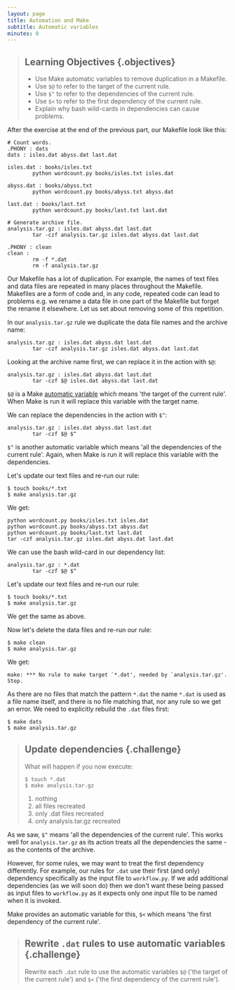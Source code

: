 ```yaml
---
layout: page
title: Automation and Make
subtitle: Automatic variables
minutes: 0
---
```


> ## Learning Objectives {.objectives}
>
> * Use Make automatic variables to remove duplication in a Makefile.
> * Use `$@` to refer to the target of the current rule.
> * Use `$^` to refer to the dependencies of the current rule.
> * Use `$<` to refer to the first dependency of the current rule.
> * Explain why bash wild-cards in dependencies can cause problems.

After the exercise at the end of the previous part, our Makefile look like this:

~~~ {.make}
# Count words.
.PHONY : dats
dats : isles.dat abyss.dat last.dat

isles.dat : books/isles.txt
        python wordcount.py books/isles.txt isles.dat

abyss.dat : books/abyss.txt
        python wordcount.py books/abyss.txt abyss.dat

last.dat : books/last.txt
        python wordcount.py books/last.txt last.dat

# Generate archive file.
analysis.tar.gz : isles.dat abyss.dat last.dat
        tar -czf analysis.tar.gz isles.dat abyss.dat last.dat

.PHONY : clean
clean :
        rm -f *.dat
        rm -f analysis.tar.gz
~~~

Our Makefile has a lot of duplication. For example, the names of text
files and data files are repeated in many places throughout the
Makefile. Makefiles are a form of code and, in any code, repeated code
can lead to problems e.g. we rename a data file in one part of the
Makefile but forget the rename it elsewhere. Let us set about removing
some of this repetition.

In our `analysis.tar.gz` rule we duplicate the data file names and the
archive name:

~~~ {.make}
analysis.tar.gz : isles.dat abyss.dat last.dat
        tar -czf analysis.tar.gz isles.dat abyss.dat last.dat
~~~

Looking at the archive name first, we can replace it in the action
with `$@`:

~~~ {.make}
analysis.tar.gz : isles.dat abyss.dat last.dat
        tar -czf $@ isles.dat abyss.dat last.dat
~~~

`$@` is a Make [automatic variable](reference.html#automatic-variable)
which means 'the target of the current rule'. When Make is run it will
replace this variable with the target name.

We can replace the dependencies in the action with `$^`:

~~~ {.make}
analysis.tar.gz : isles.dat abyss.dat last.dat
        tar -czf $@ $^
~~~

`$^` is another automatic variable which means 'all the dependencies
of the current rule'. Again, when Make is run it will replace this
variable with the dependencies.
 
Let's update our text files and re-run our rule:

~~~ {.bash}
$ touch books/*.txt
$ make analysis.tar.gz
~~~

We get:

~~~ {.output}
python wordcount.py books/isles.txt isles.dat
python wordcount.py books/abyss.txt abyss.dat
python wordcount.py books/last.txt last.dat
tar -czf analysis.tar.gz isles.dat abyss.dat last.dat
~~~

We can use the bash wild-card in our dependency list:

~~~ {.make}
analysis.tar.gz : *.dat
        tar -czf $@ $^
~~~

Let's update our text files and re-run our rule:

~~~ {.bash}
$ touch books/*.txt
$ make analysis.tar.gz
~~~

We get the same as above.

Now let's delete the data files and re-run our rule:

~~~ {.bash}
$ make clean
$ make analysis.tar.gz
~~~

We get:

~~~ {.error}
make: *** No rule to make target `*.dat', needed by `analysis.tar.gz'.  Stop.
~~~

As there are no files that match the pattern `*.dat` the name `*.dat`
is used as a file name itself, and there is no file matching that, nor
any rule so we get an error. We need to explicitly rebuild the `.dat`
files first:

~~~ {.bash}
$ make dats
$ make analysis.tar.gz
~~~

> ## Update dependencies {.challenge}
> 
> What will happen if you now execute:
> 
> ~~~ {.bash}
> $ touch *.dat
> $ make analysis.tar.gz
> ~~~
> 
> 1. nothing
> 2. all files recreated
> 3. only .dat files recreated
> 4. only analysis.tar.gz recreated

As we saw, `$^` means 'all the dependencies of the current
rule'. This works well for `analysis.tar.gz` as its action 
treats all the dependencies the same - as the contents of the
archive.

However, for some rules, we may want to treat the first dependency
differently. For example, our rules for `.dat` use their first (and
only) dependency specifically as the input file to `workflow.py`. If
we add additional dependencies (as we will soon do) then we don't want
these being passed as input files to `workflow.py` as it expects only
one input file to be named when it is invoked.

Make provides an automatic variable for this, `$<` which means 'the
first dependency of the current rule'. 

> ## Rewrite `.dat` rules to use automatic variables {.challenge}
>
> Rewrite each `.dat` rule to use the automatic variables `$@` ('the
> target of the current rule') and `$<` ('the first dependency of the
> current rule').
